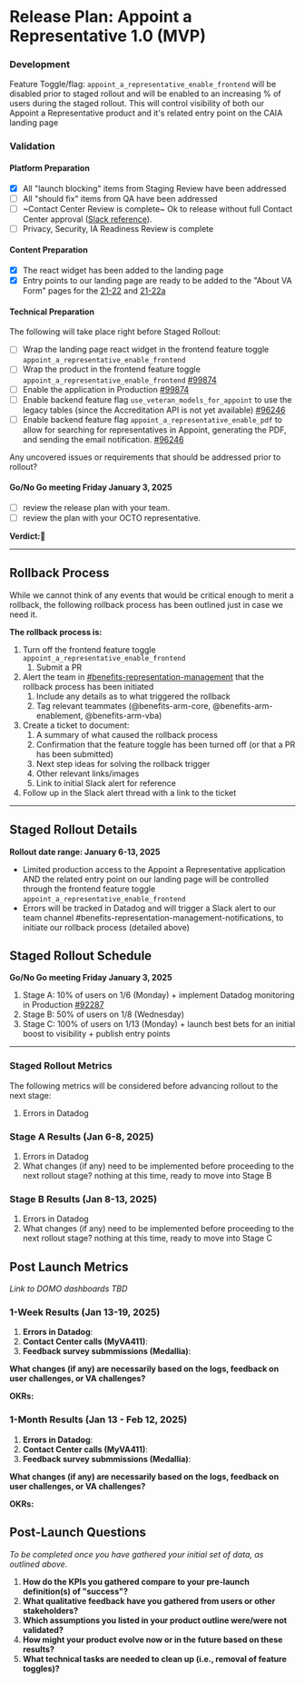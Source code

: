 # Release Plan: Appoint a Representative 1.0 (MVP)


### Development

Feature Toggle/flag:
`appoint_a_representative_enable_frontend` will be disabled prior to staged rollout and will be enabled to an increasing % of users during the staged rollout. This will control visibility of both our Appoint a Representative product and it's related entry point on the CAIA landing page

### Validation

#### Platform Preparation
- [x] All "launch blocking" items from Staging Review have been addressed
- [ ] All "should fix" items from QA have been addressed
- [ ] ~Contact Center Review is complete~ Ok to release without full Contact Center approval ([Slack reference](https://dsva.slack.com/archives/CNCEXNXK4/p1735929825732069?thread_ts=1735929310.311269&cid=CNCEXNXK4)).
- [ ] Privacy, Security, IA Readiness Review is complete

#### Content Preparation
- [x] The react widget has been added to the landing page
- [x] Entry points to our landing page are ready to be added to the "About VA Form" pages for the [21-22](https://www.va.gov/find-forms/about-form-21-22/) and [21-22a](https://www.va.gov/find-forms/about-form-21-22a) 

#### Technical Preparation
The following will take place right before Staged Rollout:
- [ ] Wrap the landing page react widget in the frontend feature toggle `appoint_a_representative_enable_frontend`
- [ ] Wrap the product in the frontend feature toggle `appoint_a_representative_enable_frontend` [#99874](https://github.com/department-of-veterans-affairs/va.gov-team/issues/99874)
- [ ] Enable the application in Production [#99874](https://github.com/department-of-veterans-affairs/va.gov-team/issues/99874)
- [ ] Enable backend feature flag `use_veteran_models_for_appoint` to use the legacy tables (since the Accreditation API is not yet available) [#96246](https://github.com/department-of-veterans-affairs/va.gov-team/issues/96246)
- [ ] Enable backend feature flag `appoint_a_representative_enable_pdf` to allow for searching for representatives in Appoint, generating the PDF, and sending the email notification. [#96246](https://github.com/department-of-veterans-affairs/va.gov-team/issues/96246)

Any uncovered issues or requirements that should be addressed prior to rollout?

#### Go/No Go meeting Friday January 3, 2025
- [ ] review the release plan with your team.
- [ ] review the plan with your OCTO representative.

**Verdict:🔮**

***

## Rollback Process

While we cannot think of any events that would be critical enough to merit a rollback, the following rollback process has been outlined just in case we need it.

**The rollback process is:**
1. Turn off the frontend feature toggle `appoint_a_representative_enable_frontend` 
   1. Submit a PR
2. Alert the team in [#benefits-representation-management](https://slack.com/archives/C05L6HSJLHM) that the rollback process has been initiated
   1. Include any details as to what triggered the rollback
   2. Tag relevant teammates (@benefits-arm-core, @benefits-arm-enablement, @benefits-arm-vba)
3. Create a ticket to document:
   1. A summary of what caused the rollback process
   2. Confirmation that the feature toggle has been turned off (or that a PR has been submitted)
   3. Next step ideas for solving the rollback trigger
   4. Other relevant links/images
   5. Link to initial Slack alert for reference
4. Follow up in the Slack alert thread with a link to the ticket

***


## Staged Rollout Details
**Rollout date range: January 6-13, 2025**
- Limited production access to the Appoint a Representative application AND the related entry point on our landing page will be controlled through the frontend feature toggle `appoint_a_representative_enable_frontend`
- Errors will be tracked in Datadog and will trigger a Slack alert to our team channel #benefits-representation-management-notifications, to initiate our rollback process (detailed above)

## Staged Rollout Schedule
**Go/No Go meeting Friday January 3, 2025**
1. Stage A: 10% of users on 1/6 (Monday) + implement Datadog monitoring in Production [#92287](https://github.com/department-of-veterans-affairs/va.gov-team/issues/92287)
2. Stage B: 50% of users on 1/8 (Wednesday)
3. Stage C: 100% of users on 1/13 (Monday) + launch best bets for an initial boost to visibility + publish entry points

*** 

### Staged Rollout Metrics

The following metrics will be considered before advancing rollout to the next stage:

1. Errors in Datadog

### Stage A Results (Jan 6-8, 2025)

1. Errors in Datadog
4. What changes (if any) need to be implemented before proceeding to the next rollout stage? nothing at this time, ready to move into Stage B

### Stage B Results (Jan 8-13, 2025)

1. Errors in Datadog
3. What changes (if any) need to be implemented before proceeding to the next rollout stage? nothing at this time, ready to move into Stage C

## Post Launch Metrics

_Link to DOMO dashboards TBD_

### 1-Week Results (Jan 13-19, 2025)

1. **Errors in Datadog**: 
12. **Contact Center calls (MyVA411)**: 
13. **Feedback survey submmissions (Medallia)**: 

**What changes (if any) are necessarily based on the logs, feedback on user challenges, or VA challenges?** 

**OKRs:**


### 1-Month Results (Jan 13 - Feb 12, 2025)

1. **Errors in Datadog**: 
12. **Contact Center calls (MyVA411)**: 
13. **Feedback survey submmissions (Medallia)**: 

**What changes (if any) are necessarily based on the logs, feedback on user challenges, or VA challenges?**  

**OKRs:**


## Post-Launch Questions

_To be completed once you have gathered your initial set of data, as outlined above._

1. **How do the KPIs you gathered compare to your pre-launch definition(s) of "success"?**
2. **What qualitative feedback have you gathered from users or other stakeholders?** 
3. **Which assumptions you listed in your product outline were/were not validated?**
4. **How might your product evolve now or in the future based on these results?** 
5. **What technical tasks are needed to clean up (i.e., removal of feature toggles)?** 
